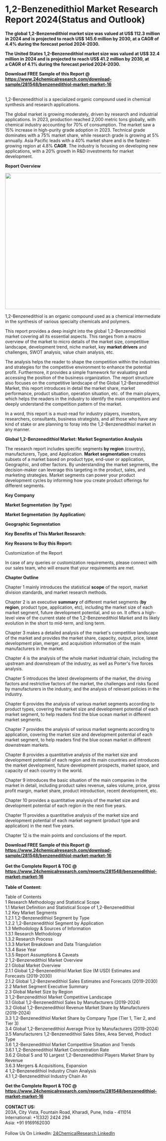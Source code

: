 <h1>1,2-Benzenedithiol Market Research Report 2024(Status and Outlook)</h1><p><strong>The global 1,2-Benzenedithiol market size was valued at US$ 112.3 million in 2024 and is projected to reach US$ 145.6 million by 2030, at a CAGR of 4.4% during the forecast period 2024-2030.</strong></p><p>
</p><p><strong>The United States 1,2-Benzenedithiol market size was valued at US$ 32.4 million in 2024 and is projected to reach US$ 41.2 million by 2030, at a CAGR of 4.1% during the forecast period 2024-2030.</strong></p><div><b>Download FREE Sample of this Report @ 
            <a href="https://www.24chemicalresearch.com/download-sample/281548/benzenedithiol-market-market-16">
            https://www.24chemicalresearch.com/download-sample/281548/benzenedithiol-market-market-16</a></b></div><br><p>
</p><p>1,2-Benzenedithiol is a specialized organic compound used in chemical synthesis and research applications.</p><p>
</p><p>The global market is growing moderately, driven by research and industrial applications. In 2023, production reached 2,000 metric tons globally, with chemical industry accounting for 70% of consumption. The market saw a 15% increase in high-purity grade adoption in 2023. Technical grade dominates with a 75% market share, while research grade is growing at 5% annually. Asia Pacific leads with a 40% market share and is the fastest-growing region at 4.8% <strong>CAGR</strong>. The industry is focusing on developing new applications, with a 20% growth in R&amp;D investments for market development.</p><p>
</p><p><strong>Report Overview</strong></p><p>
</p><p><strong><img alt="" src="https://24chemicalresearch.com/assets/report-images/12-BenzenedithiolMarket.png" style="height:439px; width:731px"></strong></p><p>
</p><p></p><p>
</p><p>1,2-Benzenedithiol is an organic compound used as a chemical intermediate in the synthesis of various specialty chemicals and polymers.</p><p>
</p><p>This report provides a deep insight into the global 1,2-Benzenedithiol market covering all its essential aspects. This ranges from a macro overview of the market to micro details of the market size, competitive landscape, development trend, niche market, key <strong>market drivers</strong> and challenges, SWOT analysis, value chain analysis, etc.</p><p>
</p><p>The analysis helps the reader to shape the competition within the industries and strategies for the competitive environment to enhance the potential profit. Furthermore, it provides a simple framework for evaluating and accessing the position of the business organization. The report structure also focuses on the competitive landscape of the Global 1,2-Benzenedithiol Market, this report introduces in detail the market share, market performance, product situation, operation situation, etc. of the main players, which helps the readers in the industry to identify the main competitors and deeply understand the competition pattern of the market.</p><p>
</p><p>In a word, this report is a must-read for industry players, investors, researchers, consultants, business strategists, and all those who have any kind of stake or are planning to foray into the 1,2-Benzenedithiol market in any manner.</p><p>
</p><p><strong>Global 1,2-Benzenedithiol Market: Market Segmentation Analysis</strong></p><p>
</p><p>The research report includes specific segments <strong>by region</strong> (country), manufacturers, Type, and Application. <strong>Market segmentation</strong> creates subsets of a market based on product type, end-user or application, Geographic, and other factors. By understanding the market segments, the decision-maker can leverage this targeting in the product, sales, and marketing strategies. Market segments can power your product development cycles by informing how you create product offerings for different segments.</p><p>
</p><p><strong>Key Company</strong></p><p>
</p><p>
<strong>Market Segmentation</strong> (<strong>by Type</strong>)</p><p>
</p><p>
<strong>Market Segmentation</strong> (<strong>by Application</strong>)</p><p>
</p><p>
<strong>Geographic Segmentation</strong></p><p>
</p><p>
<strong>Key Benefits of This Market Research:</strong></p><p>
</p><p>
<strong>Key Reasons to Buy this Report:</strong></p><p>
</p><p>
</p><p>Customization of the Report</p><p>
</p><p>In case of any queries or customization requirements, please connect with our sales team, who will ensure that your requirements are met.</p><p>
</p><p><strong>Chapter Outline</strong></p><p>
</p><p>Chapter 1 mainly introduces the statistical <strong>scope</strong> of the report, market division standards, and market research methods.</p><p>
</p><p>Chapter 2 is an executive <strong>summary</strong> of different market segments (<strong>by region</strong>, product type, application, etc), including the market size of each market segment, future development potential, and so on. It offers a high-level view of the current state of the 1,2-Benzenedithiol Market and its likely evolution in the short to mid-term, and long term.</p><p>
</p><p>Chapter 3 makes a detailed analysis of the market's competitive landscape of the market and provides the market share, capacity, output, price, latest development plan, merger, and acquisition information of the main manufacturers in the market.</p><p>
</p><p>Chapter 4 is the analysis of the whole market industrial chain, including the upstream and downstream of the industry, as well as Porter's five forces analysis.</p><p>
</p><p>Chapter 5 introduces the latest developments of the market, the driving factors and restrictive factors of the market, the challenges and risks faced by manufacturers in the industry, and the analysis of relevant policies in the industry.</p><p>
</p><p>Chapter 6 provides the analysis of various market segments according to product types, covering the market size and development potential of each market segment, to help readers find the blue ocean market in different market segments.</p><p>
</p><p>Chapter 7 provides the analysis of various market segments according to application, covering the market size and development potential of each market segment, to help readers find the blue ocean market in different downstream markets.</p><p>
</p><p>Chapter 8 provides a quantitative analysis of the market size and development potential of each region and its main countries and introduces the market development, future development prospects, market space, and capacity of each country in the world.</p><p>
</p><p>Chapter 9 introduces the basic situation of the main companies in the market in detail, including product sales revenue, sales volume, price, gross profit margin, market share, product introduction, recent development, etc.</p><p>
</p><p>Chapter 10 provides a quantitative analysis of the market size and development potential of each region in the next five years.</p><p>
</p><p>Chapter 11 provides a quantitative analysis of the market size and development potential of each market segment (product type and application) in the next five years.</p><p>
</p><p>Chapter 12 is the main points and conclusions of the report.</p><div><b>Download FREE Sample of this Report @ 
            <a href="https://www.24chemicalresearch.com/download-sample/281548/benzenedithiol-market-market-16">
            https://www.24chemicalresearch.com/download-sample/281548/benzenedithiol-market-market-16</a></b></div><br><div><b>Get the Complete Report & TOC @ 
            <a href="https://www.24chemicalresearch.com/reports/281548/benzenedithiol-market-market-16">
            https://www.24chemicalresearch.com/reports/281548/benzenedithiol-market-market-16</a></b></div><br>
            <b>Table of Content:</b><p>Table of Contents<br />
 1 Research Methodology and Statistical Scope<br />
 1.1 Market Definition and Statistical Scope of 1,2-Benzenedithiol<br />
 1.2 Key Market Segments<br />
 1.2.1 1,2-Benzenedithiol Segment by Type<br />
 1.2.2 1,2-Benzenedithiol Segment by Application<br />
 1.3 Methodology & Sources of Information<br />
 1.3.1 Research Methodology<br />
 1.3.2 Research Process<br />
 1.3.3 Market Breakdown and Data Triangulation<br />
 1.3.4 Base Year<br />
 1.3.5 Report Assumptions & Caveats<br />
 2 1,2-Benzenedithiol Market Overview<br />
 2.1 Global Market Overview<br />
 2.1.1 Global 1,2-Benzenedithiol Market Size (M USD) Estimates and Forecasts (2019-2030)<br />
 2.1.2 Global 1,2-Benzenedithiol Sales Estimates and Forecasts (2019-2030)<br />
 2.2 Market Segment Executive Summary<br />
 2.3 Global Market Size by Region<br />
 3 1,2-Benzenedithiol Market Competitive Landscape<br />
 3.1 Global 1,2-Benzenedithiol Sales by Manufacturers (2019-2024)<br />
 3.2 Global 1,2-Benzenedithiol Revenue Market Share by Manufacturers (2019-2024)<br />
 3.3 1,2-Benzenedithiol Market Share by Company Type (Tier 1, Tier 2, and Tier 3)<br />
 3.4 Global 1,2-Benzenedithiol Average Price by Manufacturers (2019-2024)<br />
 3.5 Manufacturers 1,2-Benzenedithiol Sales Sites, Area Served, Product Type<br />
 3.6 1,2-Benzenedithiol Market Competitive Situation and Trends<br />
 3.6.1 1,2-Benzenedithiol Market Concentration Rate<br />
 3.6.2 Global 5 and 10 Largest 1,2-Benzenedithiol Players Market Share by Revenue<br />
 3.6.3 Mergers & Acquisitions, Expansion<br />
 4 1,2-Benzenedithiol Industry Chain Analysis<br />
 4.1 1,2-Benzenedithiol Industry Chain An</p><div><b>Get the Complete Report & TOC @ 
            <a href="https://www.24chemicalresearch.com/reports/281548/benzenedithiol-market-market-16">
            https://www.24chemicalresearch.com/reports/281548/benzenedithiol-market-market-16</a></b></div><br><b>CONTACT US:</b><br>
            203A, City Vista, Fountain Road, Kharadi, Pune, India - 411014<br>
            International: +1(332) 2424 294<br>
            Asia: +91 9169162030 <br><br>
            Follow Us On LinkedIn: <a href="https://www.linkedin.com/company/24chemicalresearch/">24ChemicalResearch LinkedIn</a>